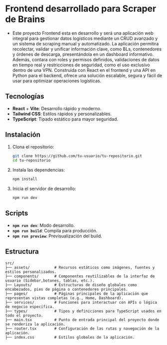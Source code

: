 
# Frontend desarrollado para Scraper de Brains

- Este proyecto Frontend esta en desarrollo y será una aplicación web integral para gestionar datos logísticos mediante un CRUD avanzado y un sistema de scraping manual y automatizado. La aplicación permitira recolectar, validar y unificar información clave, como BLs, contenedores y órdenes de descarga, presentándola en un dashboard informativo. Además, contara con roles y permisos definidos, validaciones de datos en tiempo real y restricciones de seguridad, como el uso exclusivo dentro de una VPN. Construida con React en el frontend y una API en Python para el backend, ofrece una solución escalable, segura y fácil de usar para optimizar operaciones logísticas.

## Tecnologías  

- **React** + **Vite**: Desarrollo rápido y moderno. 
- **Tailwind CSS**: Estilos rápidos y personalizables. 
- **TypeScript**: Tipado estático para mayor seguridad. 

## Instalación  

1. Clona el repositorio: 
   ```bash 
   git clone https://github.com/tu-usuario/tu-repositorio.git 
   cd tu-repositorio 
   ``` 

2. Instala las dependencias: 
   ```bash 
   npm install
   ``` 

3. Inicia el servidor de desarrollo: 
   ```bash 
   npm run dev 
   ``` 

## Scripts  

- **`npm run dev`**: Modo desarrollo. 
- **`npm run build`**: Compila para producción. 
- **`npm run preview`**: Previsualización del build. 

## Estructura  

```plaintext  
src/  
├── assets/           # Recursos estáticos como imágenes, fuentes y estilos personalizados.      
├── components/       # Componentes reutilizables de la interfaz de usuario (Sidebar,botones, tablas, etc.).      
├── Layouts/          # Estructuras de diseño globales como encabezados, pies de página o contenedores principales.      
├── pages/            # Páginas principales de la aplicación que representan vistas completas (e.g., Home, Dashboard).        
├── services/         # Funciones para interactuar con APIs o lógica de negocio específica.           
├── types/            # Tipos y definiciones para TypeScript usados en todo el proyecto.           
├── main.tsx          # Punto de entrada principal del proyecto donde se renderiza la aplicación.           
├── router.tsx        # Configuración de las rutas y navegación de la aplicación.          
├── index.css         # Estilos globales de la aplicación.          
     
```  

